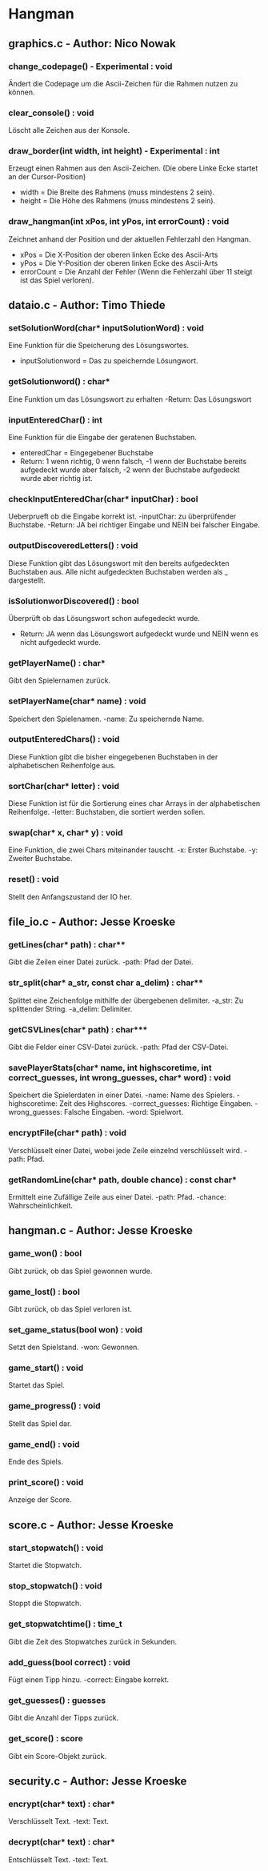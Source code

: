 # Hangman
## graphics.c - Author: Nico Nowak
### change_codepage() - Experimental : void
Ändert die Codepage um die Ascii-Zeichen für die Rahmen nutzen zu können.
### clear_console() : void
Löscht alle Zeichen aus der Konsole.
### draw_border(int width, int height) - Experimental : int
Erzeugt einen Rahmen aus den Ascii-Zeichen. (Die obere Linke Ecke startet an der Cursor-Position)
- width = Die Breite des Rahmens (muss mindestens 2 sein).
- height = Die Höhe des Rahmens (muss mindestens 2 sein).
### draw_hangman(int xPos, int yPos, int errorCount) : void
Zeichnet anhand der Position und der aktuellen Fehlerzahl den Hangman.
- xPos = Die X-Position der oberen linken Ecke des Ascii-Arts
- yPos = Die Y-Position der oberen linken Ecke des Ascii-Arts
- errorCount = Die Anzahl der Fehler (Wenn die Fehlerzahl über 11 steigt ist das Spiel verloren).
## dataio.c - Author: Timo Thiede
### setSolutionWord(char* inputSolutionWord) : void
Eine Funktion für die Speicherung des Lösungswortes.
- inputSolutionword = Das zu speichernde Lösungwort.
### getSolutionword() : char*
Eine Funktion um das Lösungswort zu erhalten
-Return: Das Lösungswort
### inputEnteredChar() : int
Eine Funktion für die Eingabe der geratenen Buchstaben.
- enteredChar = Eingegebener Buchstabe
- Return: 1 wenn richtig, 0 wenn falsch, -1 wenn der Buchstabe bereits aufgedeckt wurde aber falsch, -2 wenn der Buchstabe aufgedeckt wurde aber richtig ist.
### checkInputEnteredChar(char* inputChar) : bool
Ueberprueft ob die Eingabe korrekt ist.
-inputChar: zu überprüfender Buchstabe.
-Return: JA bei richtiger Eingabe und NEIN bei falscher Eingabe.
### outputDiscoveredLetters() : void
Diese Funktion gibt das Lösungswort mit den bereits aufgedeckten Buchstaben aus.
Alle nicht aufgedeckten Buchstaben werden als _ dargestellt.
### isSolutionworDiscovered() : bool
Überprüft ob das Lösungswort schon aufegedeckt wurde.
- Return: JA wenn das Lösungswort aufgedeckt wurde und NEIN wenn es nicht aufgedeckt wurde.
### getPlayerName() : char*
Gibt den Spielernamen zurück.
### setPlayerName(char* name) : void
Speichert den Spielenamen.
-name: Zu speichernde Name.
### outputEnteredChars() : void
Diese Funktion gibt die bisher eingegebenen Buchstaben in der alphabetischen Reihenfolge aus.
### sortChar(char* letter) : void
Diese Funktion ist für die Sortierung eines char Arrays in der alphabetischen Reihenfolge.
-letter: Buchstaben, die sortiert werden sollen.
### swap(char* x, char* y) : void
Eine Funktion, die zwei Chars miteinander tauscht.
-x: Erster Buchstabe.
-y: Zweiter Buchstabe.
### reset() : void
Stellt den Anfangszustand der IO her.
## file_io.c - Author: Jesse Kroeske
### getLines(char* path) : char**
Gibt die Zeilen einer Datei zurück.
-path: Pfad der Datei.
### str_split(char* a_str, const char a_delim) : char**
Splittet eine Zeichenfolge mithilfe der übergebenen delimiter.
-a_str: Zu splittender String.
-a_delim: Delimiter.
### getCSVLines(char* path) : char***
Gibt die Felder einer CSV-Datei zurück.
-path: Pfad der CSV-Datei.
### savePlayerStats(char* name, int highscoretime, int correct_guesses, int wrong_guesses, char* word) : void
Speichert die Spielerdaten in einer Datei.
-name: Name des Spielers.
-highscoretime: Zeit des Highscores.
-correct_guesses: Richtige Eingaben.
-wrong_guesses: Falsche Eingaben.
-word: Spielwort.
### encryptFile(char* path) : void
Verschlüsselt einer Datei, wobei jede Zeile einzelnd verschlüsselt wird.
-path: Pfad.
### getRandomLine(char* path, double chance) : const char*
Ermittelt eine Zufällige Zeile aus einer Datei.
-path: Pfad.
-chance: Wahrscheinlichkeit.
## hangman.c - Author: Jesse Kroeske
### game_won() : bool
Gibt zurück, ob das Spiel gewonnen wurde.
### game_lost() : bool
Gibt zurück, ob das Spiel verloren ist.
### set_game_status(bool won) : void
Setzt den Spielstand.
-won: Gewonnen.
### game_start() : void
Startet das Spiel.
### game_progress() : void
Stellt das Spiel dar.
### game_end() : void
Ende des Spiels.
### print_score() : void
Anzeige der Score.
## score.c - Author: Jesse Kroeske
### start_stopwatch() : void
Startet die Stopwatch.
### stop_stopwatch() : void
Stoppt die Stopwatch.
### get_stopwatchtime() : time_t
Gibt die Zeit des Stopwatches zurück in Sekunden.
### add_guess(bool correct) : void
Fügt einen Tipp hinzu.
-correct: Eingabe korrekt.
### get_guesses() : guesses
Gibt die Anzahl der Tipps zurück.
### get_score() : score
Gibt ein Score-Objekt zurück.
## security.c - Author: Jesse Kroeske
### encrypt(char* text) : char*
Verschlüsselt Text.
-text: Text.
### decrypt(char* text) : char*
Entschlüsselt Text.
-text: Text.

